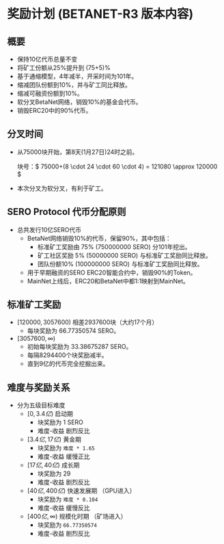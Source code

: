 # 奖励计划 (BETANET-R3 版本内容)



## 概要

* 保持10亿代币总量不变
* 将矿工份额从25%提升到 (75+5)%
* 基于通缩模型，4年减半，开采时间为101年。
* 缩减团队份额到10%，并与矿工同比释放。
* 缩减可融资份额到10%。
* 软分叉BetaNet网络，销毁10%的基金会代币。
* 销毁ERC20中的90%代币。



## 分叉时间

* 从75000块开始，第8天(1月27日)24时之前。

  块号：$ 75000+(8 \cdot 24 \cdot 60 \cdot 4) = 121080 \approx 120000 $

* 本次分叉为软分叉，有利于矿工。



## SERO Protocol 代币分配原则

* 总共发行10亿SERO代币
  * BetaNet网络销毁10%的代币，保留90%，其中包括：
    * 标准矿工奖励由 75% (750000000 SERO) 分101年挖出。
    * 矿工社区奖励 5%  (50000000 SERO) 与标准矿工奖励同比释放。
    * 团队份额10% (100000000  SERO) 与标准矿工奖励同比释放。
  * 用于早期融资的SERO ERC20智能合约中，销毁90%的Token。
  * MainNet上线后，ERC20和BetaNet中都1:1映射到MainNet。



## 标准矿工奖励

* $[120000, 3057600)$ 相差2937600块（大约17个月）
  * 每块奖励为 66.77350574 SERO。
* $[3057600,\infty)​$
  * 初始每块奖励为 33.38675287 SERO。
  * 每隔8294400个块奖励减半。
  * 直到9亿的代币完全挖掘出来。



## 难度与奖励关系

* 分为五级目标难度
  * $[0, 3.4亿)$ 启动期
    * 块奖励为 1 SERO
    * 难度-收益 剧烈反比
  * $[3.4亿, 17亿)$ 黄金期
    * 块奖励为 `难度 * 1.65​`
    * 难度-收益 缓慢正比
  * $[17亿, 40亿)$ 成长期
    * 块奖励为 29
    * 难度-收益 剧烈反比
  * $[40亿, 400亿)$ 快速发展期 （GPU进入）
    * 块奖励为 `难度 * 0.104`
    * 难度-收益 缓慢反比
  * $[400亿,\infty )$ 规模化时期 （矿场进入）
    * 块奖励为 `66.77350574`
    * 难度-收益 剧烈反比